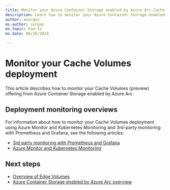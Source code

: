 ```yaml
---
title: Monitor your Azure Container Storage enabled by Azure Arc Cache Volumes deployment
description: Learn how to monitor your Azure Container Storage enabled by Azure Arc Cache Volumes deployment.
author: asergaz
ms.author: sergaz
ms.topic: how-to
ms.date: 08/26/2024

---
```


# Monitor your Cache Volumes deployment

This article describes how to monitor your Cache Volumes (preview) offering from Azure Container Storage enabled by Azure Arc.

## Deployment monitoring overviews

For information about how to monitor your Cache Volumes deployment using Azure Monitor and Kubernetes Monitoring and 3rd-party monitoring with Prometheus and Grafana, see the following articles:

- [3rd party monitoring with Prometheus and Grafana](third-party-monitoring.md)
- [Azure Monitor and Kubernetes Monitoring](azure-monitor-kubernetes.md)

## Next steps

- [Overview of Edge Volumes](edge-volumes-overview.md)
- [Azure Container Storage enabled by Azure Arc overview](overview.md)